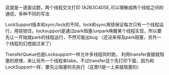 这就是一道面试题，两个线程交叉打印 1A2B3C4D5E,可以理解成两个线程之间的通信，多种不同的写法

LockSupport版本和sync/lock的不同，lock和sync用锁保证每次只有一个线程运行，用锁锁住，locksupport是通过park阻塞/unpark唤醒某个线程实现，所以要先让一开始就park的线程运行，不然可能出bug （还没来得及park阻塞，另外一个线程的幻想就过来了）

TransferQueue也是Locksupport一样允许多线程同时跑， 利用transfer直接就阻塞的原理，来让另外一个线程来take。不过transfer这个先打印下面，因为和LockSupport一样，要先让阻塞的先执行（这里t1是一上来就阻塞的）
